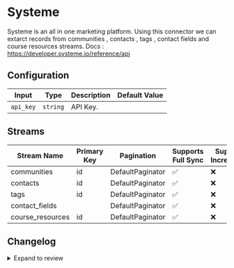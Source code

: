# Systeme
Systeme is an all in one marketing platform.
Using this connector we can extarct records from communities , contacts , tags , contact fields and course resources streams.
Docs : https://developer.systeme.io/reference/api

## Configuration

| Input | Type | Description | Default Value |
|-------|------|-------------|---------------|
| `api_key` | `string` | API Key.  |  |

## Streams
| Stream Name | Primary Key | Pagination | Supports Full Sync | Supports Incremental |
|-------------|-------------|------------|---------------------|----------------------|
| communities | id | DefaultPaginator | ✅ |  ❌  |
| contacts | id | DefaultPaginator | ✅ |  ❌  |
| tags | id | DefaultPaginator | ✅ |  ❌  |
| contact_fields |  | DefaultPaginator | ✅ |  ❌  |
| course_resources | id | DefaultPaginator | ✅ |  ❌  |

## Changelog

<details>
  <summary>Expand to review</summary>

| Version          | Date              | Pull Request | Subject        |
|------------------|-------------------|--------------|----------------|
| 0.0.34 | 2025-10-29 | [69036](https://github.com/airbytehq/airbyte/pull/69036) | Update dependencies |
| 0.0.33 | 2025-10-21 | [68541](https://github.com/airbytehq/airbyte/pull/68541) | Update dependencies |
| 0.0.32 | 2025-10-14 | [67898](https://github.com/airbytehq/airbyte/pull/67898) | Update dependencies |
| 0.0.31 | 2025-10-07 | [67469](https://github.com/airbytehq/airbyte/pull/67469) | Update dependencies |
| 0.0.30 | 2025-09-30 | [66886](https://github.com/airbytehq/airbyte/pull/66886) | Update dependencies |
| 0.0.29 | 2025-09-23 | [66373](https://github.com/airbytehq/airbyte/pull/66373) | Update dependencies |
| 0.0.28 | 2025-09-09 | [65672](https://github.com/airbytehq/airbyte/pull/65672) | Update dependencies |
| 0.0.27 | 2025-08-24 | [65462](https://github.com/airbytehq/airbyte/pull/65462) | Update dependencies |
| 0.0.26 | 2025-08-16 | [64994](https://github.com/airbytehq/airbyte/pull/64994) | Update dependencies |
| 0.0.25 | 2025-08-02 | [64431](https://github.com/airbytehq/airbyte/pull/64431) | Update dependencies |
| 0.0.24 | 2025-07-26 | [63942](https://github.com/airbytehq/airbyte/pull/63942) | Update dependencies |
| 0.0.23 | 2025-07-05 | [62693](https://github.com/airbytehq/airbyte/pull/62693) | Update dependencies |
| 0.0.22 | 2025-06-28 | [62215](https://github.com/airbytehq/airbyte/pull/62215) | Update dependencies |
| 0.0.21 | 2025-06-21 | [61811](https://github.com/airbytehq/airbyte/pull/61811) | Update dependencies |
| 0.0.20 | 2025-06-14 | [60130](https://github.com/airbytehq/airbyte/pull/60130) | Update dependencies |
| 0.0.19 | 2025-05-04 | [58443](https://github.com/airbytehq/airbyte/pull/58443) | Update dependencies |
| 0.0.18 | 2025-04-12 | [58002](https://github.com/airbytehq/airbyte/pull/58002) | Update dependencies |
| 0.0.17 | 2025-04-05 | [56902](https://github.com/airbytehq/airbyte/pull/56902) | Update dependencies |
| 0.0.16 | 2025-03-22 | [56284](https://github.com/airbytehq/airbyte/pull/56284) | Update dependencies |
| 0.0.15 | 2025-03-08 | [55626](https://github.com/airbytehq/airbyte/pull/55626) | Update dependencies |
| 0.0.14 | 2025-03-01 | [55154](https://github.com/airbytehq/airbyte/pull/55154) | Update dependencies |
| 0.0.13 | 2025-02-22 | [54535](https://github.com/airbytehq/airbyte/pull/54535) | Update dependencies |
| 0.0.12 | 2025-02-15 | [54031](https://github.com/airbytehq/airbyte/pull/54031) | Update dependencies |
| 0.0.11 | 2025-02-08 | [53582](https://github.com/airbytehq/airbyte/pull/53582) | Update dependencies |
| 0.0.10 | 2025-02-01 | [53046](https://github.com/airbytehq/airbyte/pull/53046) | Update dependencies |
| 0.0.9 | 2025-01-25 | [52450](https://github.com/airbytehq/airbyte/pull/52450) | Update dependencies |
| 0.0.8 | 2025-01-18 | [51996](https://github.com/airbytehq/airbyte/pull/51996) | Update dependencies |
| 0.0.7 | 2025-01-11 | [51427](https://github.com/airbytehq/airbyte/pull/51427) | Update dependencies |
| 0.0.6 | 2024-12-28 | [50817](https://github.com/airbytehq/airbyte/pull/50817) | Update dependencies |
| 0.0.5 | 2024-12-21 | [50307](https://github.com/airbytehq/airbyte/pull/50307) | Update dependencies |
| 0.0.4 | 2024-12-14 | [49763](https://github.com/airbytehq/airbyte/pull/49763) | Update dependencies |
| 0.0.3 | 2024-12-12 | [49428](https://github.com/airbytehq/airbyte/pull/49428) | Update dependencies |
| 0.0.2 | 2024-12-11 | [49124](https://github.com/airbytehq/airbyte/pull/49124) | Starting with this version, the Docker image is now rootless. Please note that this and future versions will not be compatible with Airbyte versions earlier than 0.64 |
| 0.0.1 | 2024-10-30 | | Initial release by [@ombhardwajj](https://github.com/ombhardwajj) via Connector Builder |

</details>
